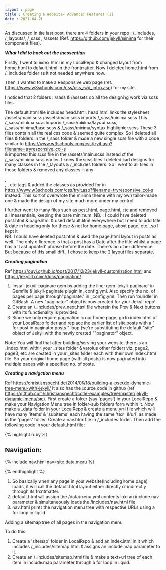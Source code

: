 ```yaml
---
layout : page
title : Creating a Website- Advanced Features (I)
date : 2021-04-21
---
```





As discussed in the last post, there are 4 folders in your repo :
/_includes, /_layouts/, /_sass , /assets  (Ref. https://github.com/jekyll/minima  for their component files).


***What I did to hack out the inessentials***

Firstly, I went to index.html in my LocalRepo & changed layout from home.html to default.html in the frontmatter. Now I deleted home.html from /_includes folder as it not needed anywhere now.

Then, I wanted to make a Responsive web page (ref. https://www.w3schools.com/css/css_rwd_intro.asp) for my site.

I noticed that 2 folders : /sass & /asssets do all the designing work via scss files.

The default.html file includes head.html.
head.html links the stylesheet /assets/main.scss
/assets/main.scss imports /_sass/minima.scss
This /_sass/minima.scss imports /_sass/minima/layout.scss, /_sass/minima/base.scss & /_sass/minima/syntax.highlighter.scss
These 3 files contain all the real css code & seemed quite complex.
So I deleted all files & folders in the /_sass folder & made a new single scss file with a code similar to https://www.w3schools.com/css/tryit.asp?filename=tryresponsive_col-s  
& imported this scss file in the /assets/main.scss instead of the /_sass/minima.scss earlier. I knew the scss files I deleted had designs for many classes in the /_layouts & /_includes folders. So I went to all files in these folders & removed any classes in any <div>, <main>, <span>, etc tags & added the classes as provided for in https://www.w3schools.com/css/tryit.asp?filename=tryresponsive_col-s instead.
This sort of overwrote the minima theme with my own tailor-made one & made the design of my site much more under my control. 

I further went to many files such as post.html, page.html, etc and removed all inessentials, keeping the bare minimum. 
NB. : I could have deleted post.html & page.html & used default.html everywhere but I need to add title & date in heading only for these & not for home page, about page, etc...so I kept it  
NB. I could have deleted post.html & used the page.html layout in posts as well. The only difference is that a post has a Date after the title whilst a page has a 'Last updated' phrase before the date. There's no other difference. But because of this small diff., I chose to keep the 2 layout files separate.







***Creating pagination***

Ref https://ouyi.github.io/post/2017/12/23/jekyll-customization.html  and  https://jekyllrb.com/docs/pagination/ 

1. Install jekyll-paginate gem by adding the line: gem 'jekyll-paginate' in Gemfile & jekyll-paginate plugin in _config.yml. Also specify the no. of pages per page through"paginate:<num>" in _config.yml. Then run 'bundle' in GitBash. A new "paginator" object is now created for your Jekyll repo!
2. Create an /_includes/prev_next.html file wherein the Prev & Next buttons with its functionality is provided.
3. Since we only require pagination in our home page, go to index.html of your LocalRepo folder and replace the earlier list of site.posts with a " for post in paginator.posts " loop (we're substituting the default "site" object of Jekyll with the newly created ""paginator" object.

Note: You will find that after building/serving your website, there is an _index.html within your _sites folder & varoius other folders viz. page2, page3, etc are created in your _sites folder each with their own index.html file. So your original home page (with all posts) is now paginated into multiple pages with a specified no. of posts.








***Creating a navigation menu***

Ref https://christianspecht.de/2014/06/18/building-a-pseudo-dynamic-tree-menu-with-jekyll/
It also has the source code in github (ref https://github.com/christianspecht/code-examples/tree/master/jekyll-dynamic-menu/src). 
First create a folder (say 'pages') in your LocalRepo & make your Navigation Menu tree in folder-sub folders form within it.
Now make a _data folder in your LocalRepo & create a menu.yml file which will have many 'items' & 'subitems' each having the same 'text' &'url' as made in the 'pages' folder.
Create a nav.html file in /_includes folder.
Then add the following code in your default.html file :

{% highlight ruby %}

<div>
	<h2> Navigation:</h2>
	{% include nav.html nav=site.data.menu %}
</div>

{% endhighlight %}

1. So basically when any page in your website(including home page) loads, it will call the default.html layout either directly or indirectly through its frontmatter. 
2. default.html will assign the /data/menu.yml contents into an include.nav parameter & simultaneously loads the /includes/nav.html file.
3. nav.html prints the navigation menu tree with respective URLs using a for loop in liquid


Adding a sitemap tree of all pages in the navigation menu

To do this:
1. Create a 'sitemap' folder in LocalRepo & add an index.html in it which includes /_includes/sitemap.html & assigns an include.map parameter to it.
2. Create an /_includes/sitemap.html file & make a text+url tree of each item in include.map parameter through a for loop in liquid.





